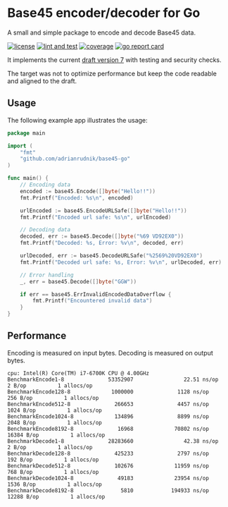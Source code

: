 # Base45 encoder/decoder for Go

A small and simple package to encode and decode Base45 data.

[![license](https://img.shields.io/github/license/adrianrudnik/base45-go.svg)](https://github.com/adrianrudnik/base45-go/blob/main/LICENSE)
[![lint and test](https://github.com/adrianrudnik/base45-go/actions/workflows/test.yaml/badge.svg)](https://github.com/adrianrudnik/base45-go/actions/workflows/test.yaml)
[![coverage](https://codecov.io/gh/adrianrudnik/base45-go/branch/main/graph/badge.svg?token=O4B0TOQHM0)](https://codecov.io/gh/adrianrudnik/base45-go)
[![go report card](https://goreportcard.com/badge/github.com/adrianrudnik/base45-go)](https://goreportcard.com/report/github.com/adrianrudnik/base45-go)

It implements the current [draft version 7](https://datatracker.ietf.org/doc/draft-faltstrom-base45/) with testing and security checks.

The target was not to optimize performance but keep the code readable and aligned to the draft.

## Usage

The following example app illustrates the usage:

```go
package main

import (
	"fmt"
	"github.com/adrianrudnik/base45-go"
)

func main() {
	// Encoding data
	encoded := base45.Encode([]byte("Hello!!"))
	fmt.Printf("Encoded: %s\n", encoded)

	urlEncoded := base45.EncodeURLSafe([]byte("Hello!!"))
	fmt.Printf("Encoded url safe: %s\n", urlEncoded)

	// Decoding data
	decoded, err := base45.Decode([]byte("%69 VD92EX0"))
	fmt.Printf("Decoded: %s, Error: %v\n", decoded, err)

	urlDecoded, err := base45.DecodeURLSafe("%2569%20VD92EX0")
	fmt.Printf("Decoded url safe: %s, Error: %v\n", urlDecoded, err)

	// Error handling
	_, err = base45.Decode([]byte("GGW"))

	if err == base45.ErrInvalidEncodedDataOverflow {
		fmt.Printf("Encountered invalid data")
	}
}
```

## Performance

Encoding is measured on input bytes. Decoding is measured on output bytes.

```
cpu: Intel(R) Core(TM) i7-6700K CPU @ 4.00GHz
BenchmarkEncode1-8              53352907                22.51 ns/op            2 B/op          1 allocs/op
BenchmarkEncode128-8             1000000              1128 ns/op             256 B/op          1 allocs/op
BenchmarkEncode512-8              266653              4457 ns/op            1024 B/op          1 allocs/op
BenchmarkEncode1024-8             134896              8899 ns/op            2048 B/op          1 allocs/op
BenchmarkEncode8192-8              16968             70802 ns/op           16384 B/op          1 allocs/op
BenchmarkDecode1-8              28283660                42.38 ns/op            2 B/op          1 allocs/op
BenchmarkDecode128-8              425233              2797 ns/op             192 B/op          1 allocs/op
BenchmarkDecode512-8              102676             11959 ns/op             768 B/op          1 allocs/op
BenchmarkDecode1024-8              49183             23954 ns/op            1536 B/op          1 allocs/op
BenchmarkDecode8192-8               5810            194933 ns/op           12288 B/op          1 allocs/op
```
